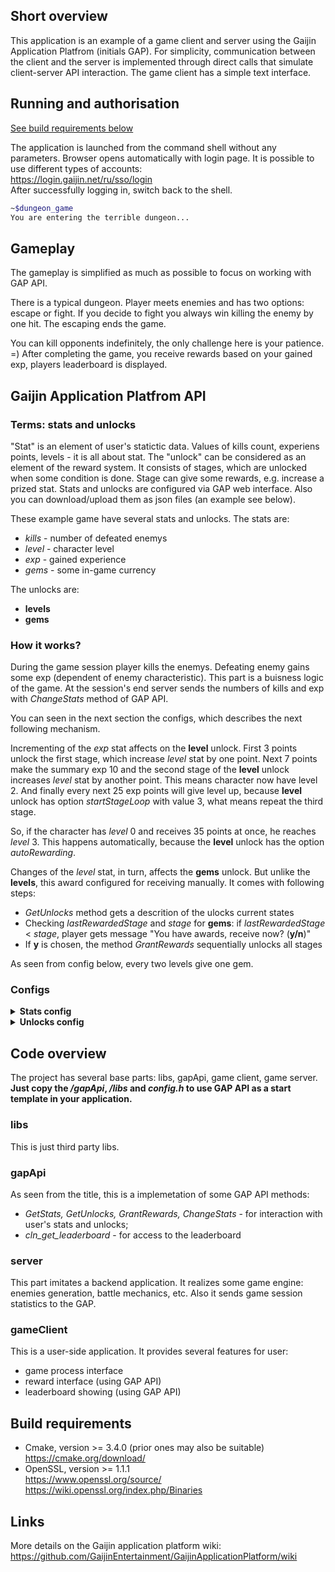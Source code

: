 ## Short overview
This application is an example of a game client and server using the Gaijin Application Platfrom (initials GAP). For simplicity, communication between the client and the server is implemented through direct calls that simulate client-server API interaction. The game client has a simple text interface.

## Running and authorisation
[See build requirements below](#build-requirements)

The application is launched from the command shell without any parameters. Browser opens automatically with login page. It is possible to use different types of accounts:  
https://login.gaijin.net/ru/sso/login  
After successfully logging in, switch back to the shell.
```sh
~$dungeon_game
You are entering the terrible dungeon...
```

## Gameplay
The gameplay is simplified as much as possible to focus on working with GAP API.

There is a typical dungeon. Player meets enemies and has two options: escape or fight. If you decide to fight you always win killing the enemy by one hit. The escaping ends the game.

You can kill opponents indefinitely, the only challenge here is your patience. =) After completing the game, you receive rewards based on your gained exp, players leaderboard is displayed.

## Gaijin Application Platfrom API
### Terms: stats and unlocks
"Stat" is an element of user's statictic data. Values of kills count, experiens points, levels - it is all about stat. The "unlock" can be considered as an element of the reward system. It consists of stages, which are unlocked when some condition is done. Stage can give some rewards, e.g. increase a prized stat. Stats and unlocks are configured via GAP web interface. Also you can download/upload them as json files (an example see below).

These example game have several stats and unlocks.
The stats are:
- *kills* - number of defeated enemys
- *level* - character level
- *exp* - gained experience
- *gems* - some in-game currency

The unlocks are:
- **levels**
- **gems**

### How it works?
During the game session player kills the enemys. Defeating enemy gains some exp (dependent of enemy characteristic). This part is a buisness logic of the game. At the session's end server sends the numbers of kills and exp with *ChangeStats* method of GAP API.

You can seen in the next section the configs, which describes the next following mechanism.

Incrementing of the *exp* stat affects on the **level** unlock. First 3 points unlock the first stage, which increase *level* stat by one point. Next 7 points make the summary exp 10 and the second stage of the **level** unlock increases *level* stat by another point. This means character now have level 2. And finally every next 25 exp points will give level up, because **level** unlock has option *startStageLoop* with value 3, what means repeat the third stage.

So, if the character has *level* 0 and receives 35 points at once, he reaches *level* 3. This happens automatically, because the **level** unlock has the option *autoRewarding*.

Changes of the *level* stat, in turn, affects the **gems** unlock. But unlike the **levels**, this award configured for receiving manually. It comes with following steps:
- *GetUnlocks* method gets a descrition of the ulocks current states
- Checking *lastRewardedStage* and *stage* for **gems**: if *lastRewardedStage* < *stage*, player gets message "You have awards, receive now? (**y/n**)"
- If **y** is chosen, the method *GrantRewards* sequentially unlocks all stages

As seen from config below, every two levels give one gem.

### Configs
<details>
<summary><b>Stats config</b></summary>

```json
[
  {
    "name": "level",
    "type": "INT",
    "onlyIncrement": true,
    "leaderboard": true
  },
  {
    "name": "exp",
    "type": "INT",
    "onlyIncrement": true,
    "leaderboard": true
  },
  {
    "name": "kills",
    "type": "INT",
    "onlyIncrement": true,
    "leaderboard": true
  },
  {
    "name": "gems",
    "type": "INT",
    "onlyIncrement": true
  }
]
```
</details>

<details>
<summary><b>Unlocks config</b></summary>

```json
[
  {
    "name": "gems",
    "table": "global",
    "mode": "default",
    "periodic": true,
    "startStageLoop": 1,
    "condition": "s.level",
    "stages": [
      {
        "progress": 2,
        "updStats": [
          {
            "mode": "default",
            "name": "gems",
            "value": 1,
            "type": "ADD"
          }
        ]
      }
    ],
    "type": "NORMAL"
  },
  {
    "name": "level",
    "table": "global",
    "mode": "default",
    "periodic": true,
    "startStageLoop": 3,
    "condition": "s.exp",
    "autoRewarding": true,
    "stages": [
      {
        "progress": 3,
        "updStats": [
          {
            "mode": "default",
            "name": "level",
            "value": 1,
            "type": "ADD"
          }
        ]
      },
      {
        "progress": 10,
        "updStats": [
          {
            "mode": "default",
            "name": "level",
            "value": 1,
            "type": "ADD"
          }
        ]
      },
      {
        "progress": 25,
        "updStats": [
          {
            "mode": "default",
            "name": "level",
            "value": 1,
            "type": "ADD"
          }
        ]
      }
    ],
    "type": "NORMAL"
  }
]
```
</details>


## Code overview
The project has several base parts: libs, gapApi, game client, game server. **Just copy the */gapApi*, */libs* and *config.h* to use GAP API as a start template in your application.**

### libs
This is just third party libs.

### gapApi
As seen from the title, this is a implemetation of some GAP API methods:
- *GetStats, GetUnlocks, GrantRewards, ChangeStats* - for interaction with user's stats and unlocks;
- *cln_get_leaderboard* - for access to the leaderboard

### server
This part imitates a backend application. It realizes some game engine: enemies generation, battle mechanics, etc. Also it sends game session statistics to the GAP.

### gameClient
This is a user-side application. It provides several features for user:
- game process interface
- reward interface (using GAP API)
- leaderboard showing (using GAP API)

## Build requirements
- Cmake, version >= 3.4.0 (prior ones may also be suitable)  
https://cmake.org/download/
- OpenSSL, version >= 1.1.1  
https://www.openssl.org/source/  
https://wiki.openssl.org/index.php/Binaries

## Links
More details on the Gaijin application platform wiki:
https://github.com/GaijinEntertainment/GaijinApplicationPlatform/wiki
